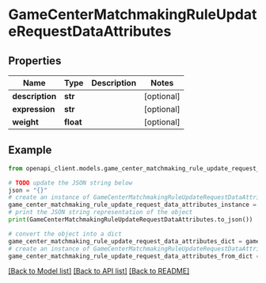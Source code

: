 # GameCenterMatchmakingRuleUpdateRequestDataAttributes


## Properties

Name | Type | Description | Notes
------------ | ------------- | ------------- | -------------
**description** | **str** |  | [optional] 
**expression** | **str** |  | [optional] 
**weight** | **float** |  | [optional] 

## Example

```python
from openapi_client.models.game_center_matchmaking_rule_update_request_data_attributes import GameCenterMatchmakingRuleUpdateRequestDataAttributes

# TODO update the JSON string below
json = "{}"
# create an instance of GameCenterMatchmakingRuleUpdateRequestDataAttributes from a JSON string
game_center_matchmaking_rule_update_request_data_attributes_instance = GameCenterMatchmakingRuleUpdateRequestDataAttributes.from_json(json)
# print the JSON string representation of the object
print(GameCenterMatchmakingRuleUpdateRequestDataAttributes.to_json())

# convert the object into a dict
game_center_matchmaking_rule_update_request_data_attributes_dict = game_center_matchmaking_rule_update_request_data_attributes_instance.to_dict()
# create an instance of GameCenterMatchmakingRuleUpdateRequestDataAttributes from a dict
game_center_matchmaking_rule_update_request_data_attributes_from_dict = GameCenterMatchmakingRuleUpdateRequestDataAttributes.from_dict(game_center_matchmaking_rule_update_request_data_attributes_dict)
```
[[Back to Model list]](../README.md#documentation-for-models) [[Back to API list]](../README.md#documentation-for-api-endpoints) [[Back to README]](../README.md)


